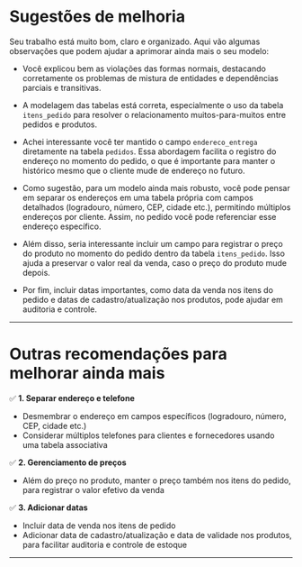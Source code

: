 # Sugestões de melhoria

Seu trabalho está muito bom, claro e organizado. Aqui vão algumas observações que podem ajudar a aprimorar ainda mais o seu modelo:

- Você explicou bem as violações das formas normais, destacando corretamente os problemas de mistura de entidades e dependências parciais e transitivas.

- A modelagem das tabelas está correta, especialmente o uso da tabela `itens_pedido` para resolver o relacionamento muitos-para-muitos entre pedidos e produtos.

- Achei interessante você ter mantido o campo `endereco_entrega` diretamente na tabela `pedidos`. Essa abordagem facilita o registro do endereço no momento do pedido, o que é importante para manter o histórico mesmo que o cliente mude de endereço no futuro.

- Como sugestão, para um modelo ainda mais robusto, você pode pensar em separar os endereços em uma tabela própria com campos detalhados (logradouro, número, CEP, cidade etc.), permitindo múltiplos endereços por cliente. Assim, no pedido você pode referenciar esse endereço específico.

- Além disso, seria interessante incluir um campo para registrar o preço do produto no momento do pedido dentro da tabela `itens_pedido`. Isso ajuda a preservar o valor real da venda, caso o preço do produto mude depois.

- Por fim, incluir datas importantes, como data da venda nos itens do pedido e datas de cadastro/atualização nos produtos, pode ajudar em auditoria e controle.

---

# Outras recomendações para melhorar ainda mais

✅ **1. Separar endereço e telefone**
- Desmembrar o endereço em campos específicos (logradouro, número, CEP, cidade etc.)
- Considerar múltiplos telefones para clientes e fornecedores usando uma tabela associativa

✅ **2. Gerenciamento de preços**
- Além do preço no produto, manter o preço também nos itens do pedido, para registrar o valor efetivo da venda

✅ **3. Adicionar datas**
- Incluir data de venda nos itens de pedido
- Adicionar data de cadastro/atualização e data de validade nos produtos, para facilitar auditoria e controle de estoque

---
